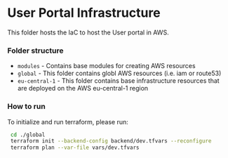 # User Portal Infrastructure

This folder hosts the  IaC to host the User portal in AWS. 

### Folder structure
* `modules` - Contains base modules for creating AWS resources
* `global` - This folder contains globl AWS resources (i.e. iam or route53) 
* `eu-central-1` - This folder contains base infrastructure resources that are deployed on the AWS eu-central-1 region 




### How to run
To initialize and run terraform, please run: 
```bash
 cd ./global
 terraform init --backend-config backend/dev.tfvars --reconfigure
 terraform plan --var-file vars/dev.tfvars
```